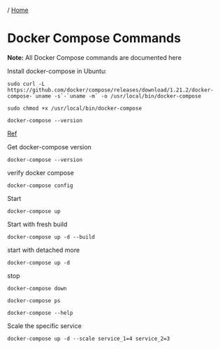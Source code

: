 / [Home](index.md)

# Docker Compose Commands

**Note:** All Docker Compose commands are documented here


Install docker-compose in Ubuntu:
```
sudo curl -L https://github.com/docker/compose/releases/download/1.21.2/docker-compose-`uname -s`-`uname -m` -o /usr/local/bin/docker-compose

sudo chmod +x /usr/local/bin/docker-compose

docker-compose --version
```
[Ref](https://www.digitalocean.com/community/tutorials/how-to-install-docker-compose-on-ubuntu-18-04)


Get docker-compose version
```
docker-compose --version
```

verify docker compose
```
docker-compose config 
```





Start
```
docker-compose up
```





Start with fresh build
```
docker-compose up -d --build
```




start with detached more
```
docker-compose up -d
```




stop
```
docker-compose down
```





```
docker-compose ps
```





```
docker-compose --help
```




Scale the specific service
```
docker-compose up -d --scale service_1=4 service_2=3
```

